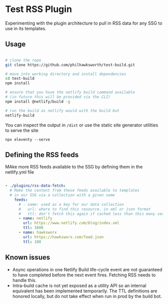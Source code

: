 # Test RSS Plugin

Experimenting with the plugin architecture to pull in RSS data for any SSG to use in its templates.

## Usage

```bash

# clone the repo
git clone https://github.com/philhawksworth/test-build.git

# move into working directory and install dependencies
cd test-build
npm install

# ensure that you have the netlify build command available
# (in future this will be provided via the CLI)
npm install @netlify/build -g

# run the build as netlify would with the build bot
netlify-build
```

You can inspect the output in `/dist` or use the static site generator utilities to serve the site
```
npx eleventy --serve
```


## Defining the RSS feeds

MAke more RSS feeds available to the SSG by defining them in the netlify.yml file

```yaml

- ./plugins/rss-data-fetch:
  # Make the content from these feeds available to templates
  # in our SSG via a collection with a given name
    feeds:
      # - name: used as a key for our data collection
      #   url: where to find this resource, in xml or json format
      #   ttl: don't fetch this again if cached less than this many seconds ago
      - name: netlify
        url: https://www.netlify.com/blog/index.xml
        ttl: 3600
      - name: hawksworx
        url: https://hawksworx.com/feed.json
        ttl: 180

```

## Known issues

- Async operations in one Netlify Build life-cycle event are not guaranteed to have completed before the next event fires. Fetching RSS needs to handle this.
- Intra-build cache is not yet exposed as a utility API so an internal equivalent has been implemented temporarily. The TTL definitions are honored locally, but do not take effect when run in prod by the build bot.
